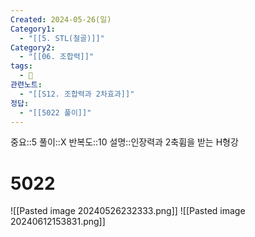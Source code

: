 ```yaml
---
Created: 2024-05-26(일)
Category1:
  - "[[5. STL(철골)]]"
Category2:
  - "[[06. 조합력]]"
tags:
  - 🧮
관련노트:
  - "[[S12. 조합력과 2차효과]]"
정답:
  - "[[5022 풀이]]"
---
```

중요::5
풀이::X
반복도::10
설명::인장력과 2축휨을 받는 H형강
#  5022


![[Pasted image 20240526232333.png]]
![[Pasted image 20240612153831.png]]
